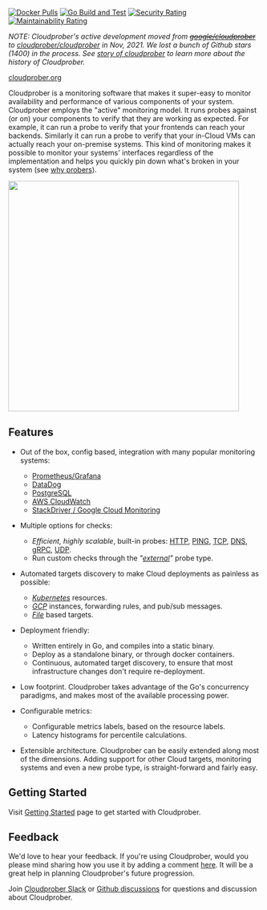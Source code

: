 [![Docker Pulls](https://img.shields.io/docker/pulls/cloudprober/cloudprober.svg)](https://hub.docker.com/v2/repositories/cloudprober/cloudprober/)
[![Go Build and Test](https://github.com/cloudprober/cloudprober/actions/workflows/go.yml/badge.svg)](https://github.com/cloudprober/cloudprober/actions/workflows/go.yml)
[![Security Rating](https://sonarcloud.io/api/project_badges/measure?project=cloudprober_cloudprober&metric=security_rating)](https://sonarcloud.io/summary/new_code?id=cloudprober_cloudprober)
[![Maintainability Rating](https://sonarcloud.io/api/project_badges/measure?project=cloudprober_cloudprober&metric=sqale_rating)](https://sonarcloud.io/summary/new_code?id=cloudprober_cloudprober)

_NOTE: Cloudprober's active development moved from
~~[google/cloudprober](https://github.com/google/cloudprober)~~ to
[cloudprober/cloudprober](https://github.com/cloudprober/cloudprober) in
Nov, 2021. We lost a bunch of Github stars (1400) in the process. See
[story of cloudprober](https://medium.com/@manugarg/story-of-cloudprober-5ac1dbc0066c)
to learn more about the history of Cloudprober._

[cloudprober.org](https://cloudprober.org)

Cloudprober is a monitoring software that makes it super-easy to monitor
availability and performance of various components of your system. Cloudprober
employs the "active" monitoring model. It runs probes against (or on) your
components to verify that they are working as expected. For example, it can run
a probe to verify that your frontends can reach your backends. Similarly it can
run a probe to verify that your in-Cloud VMs can actually reach your on-premise
systems. This kind of monitoring makes it possible to monitor your systems'
interfaces regardless of the implementation and helps you quickly pin down
what's broken in your system (see
[why probers](https://medium.com/@manugarg/why-you-need-probers-f38400f5830e)).

<img width="460" src="https://cloudprober.org/homepage.svg"/>

## Features

- Out of the box, config based, integration with many popular monitoring
  systems:

  - [Prometheus/Grafana](https://prometheus.io)
  - [DataDog](https://www.datadoghq.com/)
  - [PostgreSQL](https://www.postgresql.org/)
  - [AWS CloudWatch](https://aws.amazon.com/cloudwatch/)
  - [StackDriver / Google Cloud Monitoring](https://cloud.google.com/stackdriver/)

- Multiple options for checks:

  - _Efficient, highly scalable_, built-in probes:
    [HTTP](https://github.com/cloudprober/cloudprober/blob/master/probes/http/proto/config.proto),
    [PING](https://github.com/cloudprober/cloudprober/blob/master/probes/ping/proto/config.proto),
    [TCP](https://github.com/cloudprober/cloudprober/blob/master/probes/tcp/proto/config.proto),
    [DNS](https://github.com/cloudprober/cloudprober/blob/master/probes/dns/proto/config.proto),
    [gRPC](https://github.com/cloudprober/cloudprober/blob/master/probes/grpc/proto/config.proto),
    [UDP](https://github.com/cloudprober/cloudprober/blob/master/probes/udp/proto/config.proto).
  - Run custom checks through the
    _"[external](https://cloudprober.org/how-to/external-probe/)"_ probe type.

- Automated targets discovery to make Cloud deployments as painless as possible:

  - _[Kubernetes](https://cloudprober.org/how-to/run-on-kubernetes/#kubernetes-targets)_
    resources.
  - _[GCP](https://github.com/cloudprober/cloudprober/blob/master/internal/rds/gcp/proto/config.proto)_
    instances, forwarding rules, and pub/sub messages.
  - _[File](https://github.com/cloudprober/cloudprober/blob/master/internal/rds/file/proto/config.proto#L34)_
    based targets.

- Deployment friendly:

  - Written entirely in Go, and compiles into a static binary.
  - Deploy as a standalone binary, or through docker containers.
  - Continuous, automated target discovery, to ensure that most infrastructure
    changes don't require re-deployment.

- Low footprint. Cloudprober takes advantage of the Go's concurrency paradigms,
  and makes most of the available processing power.
- Configurable metrics:

  - Configurable metrics labels, based on the resource labels.
  - Latency histograms for percentile calculations.

- Extensible architecture. Cloudprober can be easily extended along most of the
  dimensions. Adding support for other Cloud targets, monitoring systems and
  even a new probe type, is straight-forward and fairly easy.

## Getting Started

Visit [Getting Started](http://cloudprober.org/getting-started) page to get
started with Cloudprober.

## Feedback

We'd love to hear your feedback. If you're using Cloudprober, would you please
mind sharing how you use it by adding a comment
[here](https://github.com/cloudprober/cloudprober/discussions/121). It will be a
great help in planning Cloudprober's future progression.

Join
[Cloudprober Slack](https://join.slack.com/t/cloudprober/shared_invite/enQtNjA1OTkyOTk3ODc3LWQzZDM2ZWUyNTI0M2E4NmM4NTIyMjM5M2E0MDdjMmU1NGQ3NWNiMjU4NTViMWMyMjg0M2QwMDhkZGZjZmFlNGE)
or [Github discussions](https://github.com/cloudprober/cloudprober/discussions)
for questions and discussion about Cloudprober.
